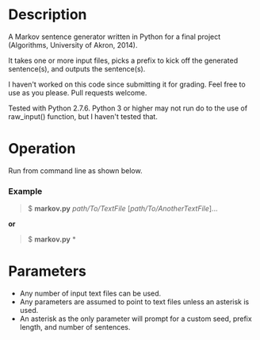# Description
A Markov sentence generator written in Python for a final project (Algorithms, University of Akron, 2014).

It takes one or more input files, picks a prefix to kick off the generated sentence(s), and outputs the sentence(s).

I haven't worked on this code since submitting it for grading. Feel free to use as you please. Pull requests welcome. 

Tested with Python 2.7.6. Python 3 or higher may not run do to the use of raw_input() function, but I haven't tested that.

# Operation
Run from command line as shown below.

### Example
> $ **markov.py** *path/To/TextFile* [*path/To/AnotherTextFile*]...

 **or**

> $ **markov.py** * 

# Parameters
* Any number of input text files can be used.
* Any parameters are assumed to point to text files unless an asterisk is used.
* An asterisk as the only parameter will prompt for a custom seed, prefix length, and number of sentences. 
